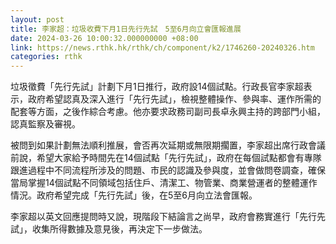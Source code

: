```yaml
---
layout: post
title: 李家超：垃圾收費下月1日先行先試　5至6月向立會匯報進展
date: 2024-03-26 10:00:32.000000000 +08:00
link: https://news.rthk.hk/rthk/ch/component/k2/1746260-20240326.htm
categories: rthk
---
```


垃圾徵費「先行先試」計劃下月1日推行，政府設14個試點。行政長官李家超表示，政府希望認真及深入進行「先行先試」，檢視整體操作、參與率、運作所需的配套等方面，之後作綜合考慮。他亦要求政務司副司長卓永興主持的跨部門小組，認真監察及審視。

被問到如果計劃無法順利推展，會否再次延期或無限期擱置，李家超出席行政會議前說，希望大家給予時間先在14個試點「先行先試」，政府在每個試點都會有專隊跟進過程中不同流程所涉及的問題、市民的認識及參與度，並會做問卷調查，確保當局掌握14個試點不同領域包括住戶、清潔工、物管業、商業營運者的整體運作情況。政府希望完成「先行先試」後，在5至6月向立法會匯報。

李家超以英文回應提問時又說，現階段下結論言之尚早，政府會務實進行「先行先試」，收集所得數據及意見後，再決定下一步做法。

